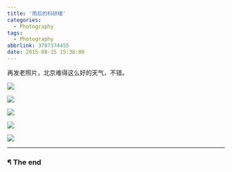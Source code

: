 ```yaml
---
title: '雨后的科研楼'
categories:
  - Photography
tags:
  - Photography
abbrlink: 3707374455
date: 2015-08-15 15:38:00
---
```


再发老照片，北京难得这么好的天气，不错。

<!-- more -->

![](http://oyui6c341.bkt.clouddn.com/images/2015/雨后的科研楼/01.jpg)

![](http://oyui6c341.bkt.clouddn.com/images/2015/雨后的科研楼/02.jpg)

![](http://oyui6c341.bkt.clouddn.com/images/2015/雨后的科研楼/03.jpg)

![](http://oyui6c341.bkt.clouddn.com/images/2015/雨后的科研楼/04.jpg)

![](http://oyui6c341.bkt.clouddn.com/images/2015/雨后的科研楼/05.jpg)

---

### ¶ The end
